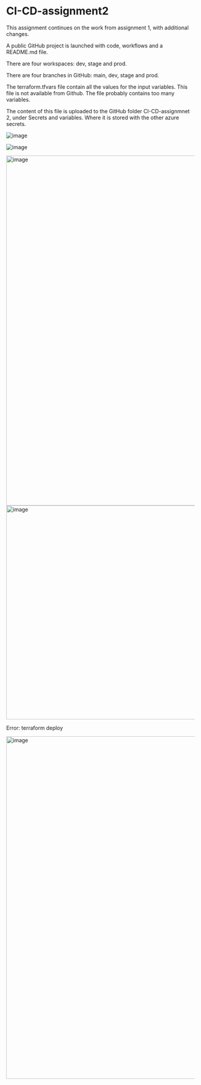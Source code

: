 # CI-CD-assignment2

This assignment continues on the work from assignment 1, with additional changes. 

A public GitHub project is launched with code, workflows and a README.md file. 

There are four workspaces: dev, stage and prod.

There are four branches in GitHub: main, dev, stage and prod. 


The terraform.tfvars file contain all the values for the input variables. 
This file is not available from Github. The file probably contains too many variables. 

The content of this file is uploaded to the GitHub folder CI-CD-assignmnet 2, 
under Secrets and variables. Where it is stored with the other azure secrets. 


![image](https://github.com/SusanneKol/CI-CD-assignment2/assets/142806442/79c2cfd0-1227-41da-90b2-694b32833892)

![image](https://github.com/SusanneKol/CI-CD-assignment2/assets/142806442/b9d9730d-d1ba-48c1-8ceb-6f3804956101)


<img width="934" alt="image" src="https://github.com/SusanneKol/CI-CD-assignment2/assets/142806442/4f0dc16a-eb24-4f5a-8ff2-a57a6ca015be">

<img width="571" alt="image" src="https://github.com/SusanneKol/CI-CD-assignment2/assets/142806442/f37ed199-dfc7-4261-ae81-3740a1f45ead">

Error: terraform deploy

<img width="914" alt="image" src="https://github.com/SusanneKol/CI-CD-assignment2/assets/142806442/ec7ea87a-db29-455e-8aea-d5a9db85b008">

